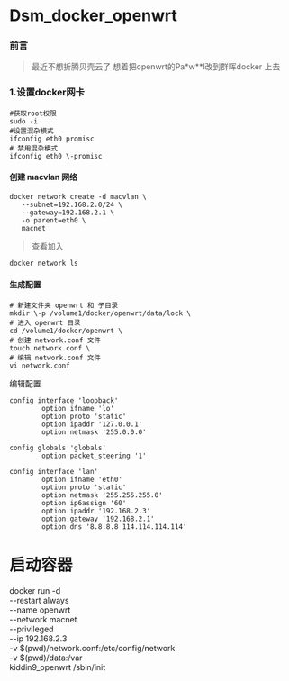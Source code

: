 # Dsm_docker_openwrt


### 前言
> 最近不想折腾贝壳云了 想着把openwrt的Pa*w**l改到群晖docker 上去

### 1.设置docker网卡

```shell 
#获取root权限
sudo -i
#设置混杂模式
ifconfig eth0 promisc 
# 禁用混杂模式
ifconfig eth0 \-promisc
```
#### 创建 macvlan 网络
```shell
docker network create -d macvlan \
   --subnet=192.168.2.0/24 \
   --gateway=192.168.2.1 \
   -o parent=eth0 \
   macnet
```
> 查看加入
```shell
docker network ls
```
#### 生成配置
```shell
# 新建文件夹 openwrt 和 子目录 
mkdir \-p /volume1/docker/openwrt/data/lock \
# 进入 openwrt 目录 
cd /volume1/docker/openwrt \
# 创建 network.conf 文件 
touch network.conf \
# 编辑 network.conf 文件 
vi network.conf
```
编辑配置
```config
config interface 'loopback'
        option ifname 'lo'
        option proto 'static'
        option ipaddr '127.0.0.1'
        option netmask '255.0.0.0'

config globals 'globals'
        option packet_steering '1'

config interface 'lan'
        option ifname 'eth0'
        option proto 'static'
        option netmask '255.255.255.0'
        option ip6assign '60'
        option ipaddr '192.168.2.3'
        option gateway '192.168.2.1'
        option dns '8.8.8.8 114.114.114.114'

```

# 启动容器
docker run -d \
   --restart always \
   --name openwrt \
   --network macnet \
   --privileged \
   --ip 192.168.2.3 \
   -v $(pwd)/network.conf:/etc/config/network \
   -v $(pwd)/data:/var \
   kiddin9_openwrt /sbin/init




